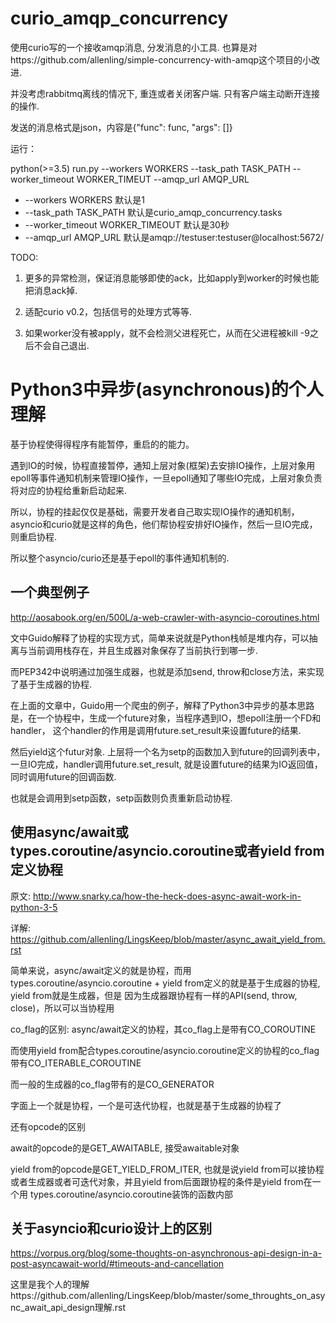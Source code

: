 # curio_amqp_concurrency

使用curio写的一个接收amqp消息, 分发消息的小工具. 也算是对https://github.com/allenling/simple-concurrency-with-amqp这个项目的小改进.

并没考虑rabbitmq离线的情况下, 重连或者关闭客户端. 只有客户端主动断开连接的操作.

发送的消息格式是json，内容是{"func": func, "args": []}

运行：

python(>=3.5) run.py --workers WORKERS --task_path TASK_PATH --worker_timeout WORKER_TIMEUT --amqp_url AMQP_URL

* --workers WORKERS
  默认是1
* --task_path TASK_PATH
  默认是curio_amqp_concurrency.tasks
* --worker_timeout WORKER_TIMEOUT
  默认是30秒
* --amqp_url
  AMQP_URL   默认是amqp://testuser:testuser@localhost:5672/

TODO:

1. 更多的异常检测，保证消息能够即使的ack，比如apply到worker的时候也能把消息ack掉.

2. 适配curio v0.2，包括信号的处理方式等等.

3. 如果worker没有被apply，就不会检测父进程死亡，从而在父进程被kill -9之后不会自己退出.


# Python3中异步(asynchronous)的个人理解

基于协程使得得程序有能暂停，重启的的能力。

遇到IO的时候，协程直接暂停，通知上层对象(框架)去安排IO操作，上层对象用epoll等事件通知机制来管理IO操作，一旦epoll通知了哪些IO完成，上层对象负责将对应的协程给重新启动起来.

所以，协程的挂起仅仅是基础，需要开发者自己取实现IO操作的通知机制，asyncio和curio就是这样的角色，他们帮协程安排好IO操作，然后一旦IO完成，则重启协程.

所以整个asyncio/curio还是基于epoll的事件通知机制的.

## 一个典型例子

http://aosabook.org/en/500L/a-web-crawler-with-asyncio-coroutines.html

文中Guido解释了协程的实现方式，简单来说就是Python栈帧是堆内存，可以抽离与当前调用栈存在，并且生成器对象保存了当前执行到哪一步.

而PEP342中说明通过加强生成器，也就是添加send, throw和close方法，来实现了基于生成器的协程. 

在上面的文章中，Guido用一个爬虫的例子，解释了Python3中异步的基本思路是，在一个协程中，生成一个future对象，当程序遇到IO，想epoll注册一个FD和handler， 这个handler的作用是调用future.set_result来设置future的结果.

然后yield这个futur对象. 上层将一个名为setp的函数加入到future的回调列表中，一旦IO完成，handler调用future.set_result, 就是设置future的结果为IO返回值，同时调用future的回调函数.

也就是会调用到setp函数，setp函数则负责重新启动协程.


## 使用async/await或types.coroutine/asyncio.coroutine或者yield from定义协程

原文: http://www.snarky.ca/how-the-heck-does-async-await-work-in-python-3-5

详解: https://github.com/allenling/LingsKeep/blob/master/async_await_yield_from.rst

简单来说，async/await定义的就是协程，而用types.coroutine/asyncio.coroutine + yield from定义的就是基于生成器的协程, yield from就是生成器，但是
因为生成器跟协程有一样的API(send, throw, close)，所以可以当协程用

co_flag的区别: async/await定义的协程，其co_flag上是带有CO_COROUTINE

而使用yield from配合types.coroutine/asyncio.coroutine定义的协程的co_flag带有CO_ITERABLE_COROUTINE

而一般的生成器的co_flag带有的是CO_GENERATOR

字面上一个就是协程，一个是可迭代协程，也就是基于生成器的协程了

还有opcode的区别

await的opcode的是GET_AWAITABLE, 接受awaitable对象

yield from的opcode是GET_YIELD_FROM_ITER, 也就是说yield from可以接协程或者生成器或者可迭代对象，并且yield from后面跟协程的条件是yield from在一个用
types.coroutine/asyncio.coroutine装饰的函数内部



## 关于asyncio和curio设计上的区别

https://vorpus.org/blog/some-thoughts-on-asynchronous-api-design-in-a-post-asyncawait-world/#timeouts-and-cancellation

这里是我个人的理解https://github.com/allenling/LingsKeep/blob/master/some_throughts_on_async_await_api_design理解.rst


